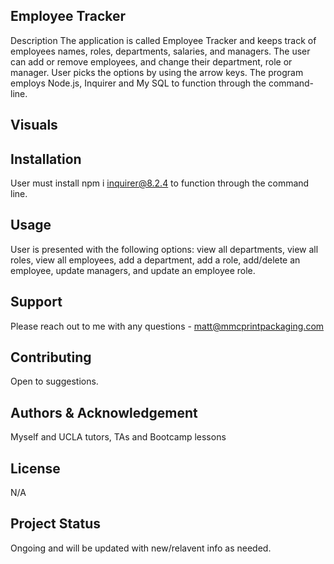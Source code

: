 ## Employee Tracker
Description
The application is called Employee Tracker and keeps track of employees names, roles, departments, salaries, and managers. The user can add or remove employees, and change their department, role or manager. User picks the options by using the arrow keys.  The program employs Node.js, Inquirer and My SQL to function through the command-line.

## Visuals


## Installation
User must install npm i inquirer@8.2.4 to function through the command line.

## Usage
User is presented with the following options: view all departments, view all roles, view all employees, add a department, add a role, add/delete an employee, update managers, and update an employee role.

## Support
Please reach out to me with any questions - matt@mmcprintpackaging.com

## Contributing
Open to suggestions.

## Authors & Acknowledgement
Myself and UCLA tutors, TAs and Bootcamp lessons

## License
N/A

## Project Status
Ongoing and will be updated with new/relavent info as needed.